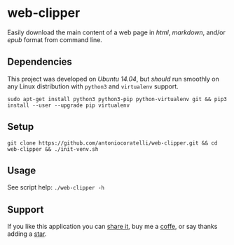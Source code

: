 # web-clipper

Easily download the main content of a web page in *html*, *markdown*, and/or *epub* format from command line.

## Dependencies

This project was developed on *Ubuntu 14.04*, but *should* run smoothly on any Linux distribution
with `python3` and `virtualenv` support.

```
sudo apt-get install python3 python3-pip python-virtualenv git && pip3 install --user --upgrade pip virtualenv
```

## Setup

```
git clone https://github.com/antoniocoratelli/web-clipper.git && cd web-clipper && ./init-venv.sh
```

## Usage

See script help: `./web-clipper -h`

## Support

If you like this application you can [share it][support_share], buy me a [coffe][support_paypal], or say thanks adding a [star][support_star].

[support_share]:  https://www.addtoany.com/share/#url=github.com/antoniocoratelli/web-clipper
[support_star]:   https://github.com/antoniocoratelli/web-clipper/stargazers
[support_paypal]: https://paypal.me/antoniocoratelli/3
